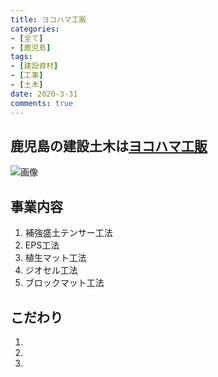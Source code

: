 ```yaml
---
title: ヨコハマ工販
categories:
- [全て]
- [鹿児島]
tags:
- [建設資材]
- [工事]
- [土木]
date: 2020-3-31
comments: true
---
```


## 鹿児島の建設土木は[ヨコハマ工販](http://inpact.ne.jp/yokohama-kouhan/)

![画像](/img/tree.jpg)

## 事業内容
1. 補強盛土テンサー工法
2. EPS工法
3. 植生マット工法
4. ジオセル工法
5. ブロックマット工法

## こだわり
1. 
2. 
3. 








